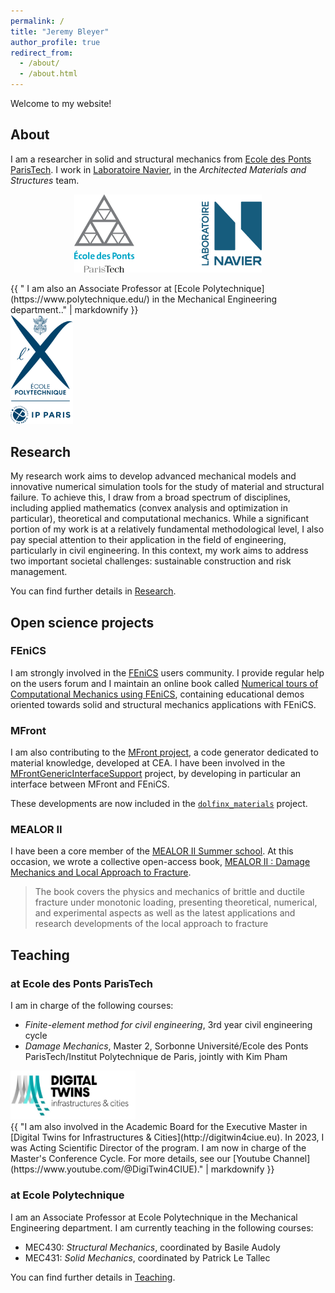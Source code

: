 ```yaml
---
permalink: /
title: "Jeremy Bleyer"
author_profile: true
redirect_from: 
  - /about/
  - /about.html
---
```


Welcome to my website!

## About

I am a researcher in solid and structural mechanics from [Ecole des Ponts ParisTech](https://ecoledesponts.fr/). I work in [Laboratoire Navier](https://navier-lab.fr/), in the *Architected Materials and Structures* team.

<p align="center">
  <img src="images/logos_enpc_navier.png" width=300 />
</p>

<div class="image-text-container">
    <div class="text-column">
    {{ "
I am also an Associate Professor at [Ecole Polytechnique](https://www.polytechnique.edu/) in the Mechanical Engineering department.."  | markdownify }}
    </div>
    <div class="image-column">
    <img src="images/POLYTECHNIQUE-IP_PARIS.png" alt="Image Description" class="centered-image" width=100>
    </div>
</div>



## Research

My research work aims to develop advanced mechanical models and innovative numerical simulation tools for the study of material and structural failure. To achieve this, I draw from a broad spectrum of disciplines, including applied mathematics
(convex analysis and optimization in particular), theoretical and computational mechanics. While a significant portion of my work is at a relatively fundamental methodological level, I also pay special attention to their application in the field of engineering, particularly in civil engineering. In this context, my work aims to address two important societal challenges:
sustainable construction and risk management.

You can find further details in [Research](/research).

## Open science projects

### FEniCS

I am strongly involved in the [FEniCS](http://fenicsproject.org) users community. I provide regular help on the
users forum and I maintain an online book called [Numerical tours of Computational
Mechanics using FEniCS](http://bleyerj.github.io/comet-fenicsx), containing educational demos oriented towards solid and structural mechanics applications with FEniCS.

### MFront

I am also contributing to the [MFront project](http://tfel.sourceforge.net), a code generator dedicated to material knowledge, developed at CEA. I have been involved in the [MFrontGenericInterfaceSupport](https://github.com/thelfer/MFrontGenericInterfaceSupport) project, by developing in particular an interface between MFront and FEniCS.

These developments are now included in the [`dolfinx_materials`](http://github.com/bleyerj/dolfinx_materials) project.

### MEALOR II

I have been a core member of the [MEALOR II Summer school](https://mealor2.sciencesconf.org/). At this occasion, we wrote a collective open-access book, [MEALOR II : Damage Mechanics and Local Approach to Fracture](https://doi.org/10.5281/zenodo.10125169).

> The book covers the physics and mechanics of brittle and ductile fracture under monotonic loading, presenting theoretical,
numerical, and experimental aspects as well as the latest applications and research developments of the local approach to fracture

## Teaching

### at Ecole des Ponts ParisTech

I am in charge of the following courses:
* *Finite-element method for civil engineering*, 3rd year civil engineering cycle
* *Damage Mechanics*, Master 2, Sorbonne Université/Ecole des Ponts ParisTech/Institut Polytechnique de Paris, jointly with Kim Pham


<div class="image-text-container">
    <div class="image-column">
    <img src="images/DGTwins_logo.jpg" alt="Image Description" class="centered-image" width=200>
    </div>
    <div class="text-column">
    {{ "I am also involved in the Academic Board for the Executive Master in [Digital Twins for Infrastructures & Cities](http://digitwin4ciue.eu). In 2023, I was Acting Scientific Director of the program. I am now in charge of the Master's Conference Cycle. For more details, see our [Youtube Channel](https://www.youtube.com/@DigiTwin4CIUE)."  | markdownify }}
    </div>
</div>



### at Ecole Polytechnique

I am an Associate Professor at Ecole Polytechnique in the Mechanical Engineering department. I am currently teaching in the following courses:
* MEC430: *Structural Mechanics*, coordinated by Basile Audoly
* MEC431: *Solid Mechanics*, coordinated by Patrick Le Tallec

You can find further details in [Teaching](/teaching).
